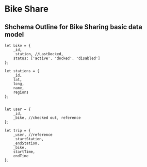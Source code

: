 # Bike Share 

## Shchema Outline for Bike Sharing basic data model
```
let bike = {
	_id,
	_station, //LastDocked,
	status: ['active', 'docked', 'disabled']
};

let stations = {
	_id,
	lat,
	long,
	name,
	regions
};


let user = {
	_id,
	_bike, //checked out, reference
};

let trip = {
	_user, //reference
	_startStation,
	_endStation,
	_bike,
	startTime,
	endTime
};
```

